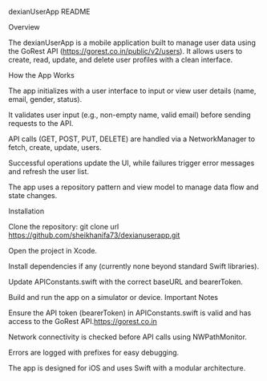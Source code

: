 dexianUserApp README

Overview

The dexianUserApp is a mobile application built to manage user data using the GoRest API (https://gorest.co.in/public/v2/users). It allows users to create, read, update, and delete user profiles with a clean interface.

How the App Works


The app initializes with a user interface to input or view user details (name, email, gender, status).


It validates user input (e.g., non-empty name, valid email) before sending requests to the API.


API calls (GET, POST, PUT, DELETE) are handled via a NetworkManager to fetch, create, update, users.

Successful operations update the UI, while failures trigger error messages and refresh the user list.

The app uses a repository pattern and view model to manage data flow and state changes.

Installation

Clone the repository: git clone url https://github.com/sheikhanifa73/dexianuserapp.git

Open the project in Xcode.

Install dependencies if any (currently none beyond standard Swift libraries).

Update APIConstants.swift with the correct baseURL and bearerToken.

Build and run the app on a simulator or device.
Important Notes

Ensure the API token (bearerToken) in APIConstants.swift is valid and has access to the GoRest API.https://gorest.co.in


Network connectivity is checked before API calls using NWPathMonitor.


Errors are logged with prefixes  for easy debugging.


The app is designed for iOS and uses Swift with a modular architecture.
